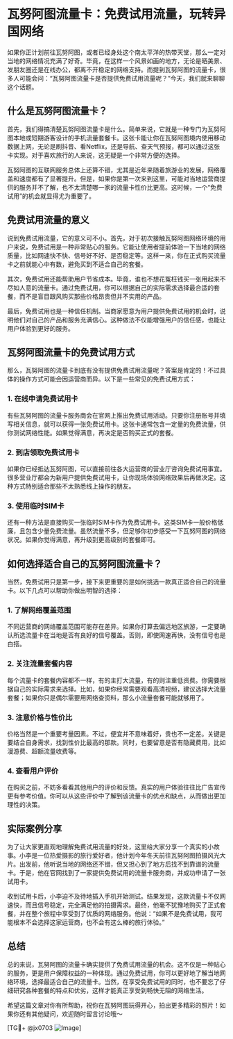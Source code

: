 # 瓦努阿图流量卡：免费试用流量，玩转异国网络

如果你正计划前往瓦努阿图，或者已经身处这个南太平洋的热带天堂，那么一定对当地的网络情况充满了好奇。毕竟，在这样一个风景如画的地方，无论是晒美景、发朋友圈还是在线办公，都离不开稳定的网络支持。而提到瓦努阿图的流量卡，很多人可能会问：“瓦努阿图流量卡是否提供免费试用流量呢？”今天，我们就来聊聊这个话题。

## 什么是瓦努阿图流量卡？

首先，我们得搞清楚瓦努阿图流量卡是什么。简单来说，它就是一种专门为瓦努阿图本地或短期游客设计的手机流量套餐卡。这张卡能让你在瓦努阿图境内使用移动数据上网，无论是刷抖音、看Netflix，还是导航、查天气预报，都可以通过这张卡实现。对于喜欢旅行的人来说，这无疑是一个非常方便的选择。

瓦努阿图的互联网服务总体上还算不错，尤其是近年来随着旅游业的发展，网络覆盖和速度都有了显著提升。但是，如果你是第一次来到这里，可能对当地运营商提供的服务并不了解，也不太清楚哪一家的流量卡性价比更高。这时候，一个“免费试用”的机会就显得尤为重要了。

## 免费试用流量的意义

说到免费试用流量，它的意义可不小。首先，对于初次接触瓦努阿图网络环境的用户来说，免费试用是一种非常贴心的服务。它能让使用者提前体验一下当地的网络质量，比如网速快不快、信号好不好、是否稳定等。这样一来，你在正式购买流量卡之前就能心中有数，避免买到不适合自己的套餐。

其次，免费试用还能帮助用户节省成本。毕竟，谁也不想花冤枉钱买一张用起来不尽如人意的流量卡。通过免费试用，你可以根据自己的实际需求选择最合适的套餐，而不是盲目跟风购买那些价格昂贵但并不实用的产品。

最后，免费试用也是一种信任机制。当商家愿意为用户提供免费试用的机会时，说明他们对自己的产品和服务充满信心。这种做法不仅能增强用户的信任感，也能让用户体验到更好的服务。

## 瓦努阿图流量卡的免费试用方式

那么，瓦努阿图的流量卡到底有没有提供免费试用流量呢？答案是肯定的！不过具体的操作方式可能会因运营商而异。以下是一些常见的免费试用方式：

### 1. 在线申请免费试用卡
有些瓦努阿图的流量卡服务商会在官网上推出免费试用活动。只要你注册账号并填写相关信息，就可以获得一张免费试用卡。这张卡通常包含一定量的免费流量，供你测试网络性能。如果觉得满意，再决定是否购买正式的套餐。

### 2. 到店领取免费试用卡
如果你已经抵达瓦努阿图，可以直接前往各大运营商的营业厅咨询免费试用事宜。很多营业厅都会为新用户提供免费试用卡，让你现场体验网络效果后再做决定。这种方式特别适合那些不太熟悉线上操作的朋友。

### 3. 使用临时SIM卡
还有一种方法是直接购买一张临时SIM卡作为免费试用卡。这类SIM卡一般价格低廉，且包含少量免费流量。虽然流量不多，但足够你初步感受一下瓦努阿图的网络状况。如果你觉得满意，再升级到更高级别的套餐即可。

## 如何选择适合自己的瓦努阿图流量卡？

当然，免费试用只是第一步，接下来更重要的是如何挑选一款真正适合自己的流量卡。以下几点可以帮助你做出明智的选择：

### 1. 了解网络覆盖范围
不同运营商的网络覆盖范围可能存在差异。如果你打算去偏远地区旅游，一定要确认所选流量卡在当地是否有良好的信号覆盖。否则，即使网速再快，没有信号也是白搭。

### 2. 关注流量套餐内容
每个流量卡的套餐内容都不一样，有的主打大流量，有的则注重低资费。你需要根据自己的实际需求来选择。比如，如果你经常需要观看高清视频，建议选择大流量套餐；如果你只是偶尔需要用网络查资料，那么小流量套餐可能就够用了。

### 3. 注意价格与性价比
价格当然是一个重要考量因素。不过，便宜并不意味着好，贵也不一定差。关键是要结合自身需求，找到性价比最高的那款。同时，也要留意是否有隐藏费用，比如漫游费、超额流量收费等。

### 4. 查看用户评价
在购买之前，不妨多看看其他用户的评价和反馈。真实的用户体验往往比广告宣传更有参考价值。你可以从这些评价中了解到该流量卡的优点和缺点，从而做出更加理性的决策。

## 实际案例分享

为了让大家更直观地理解免费试用流量的好处，这里给大家分享一个真实的小故事。小李是一位热爱摄影的旅行爱好者，他计划今年冬天前往瓦努阿图拍摄风光大片。出发前，他听说当地的网络还不错，但又担心到了地方后找不到靠谱的流量卡。于是，他在官网找到了一家提供免费试用的流量卡服务商，并成功申请了一张试用卡。

收到试用卡后，小李迫不及待地插入手机开始测试。结果发现，这款流量卡不仅网速快，而且信号稳定，完全满足他的拍摄需求。最终，他毫不犹豫地购买了正式套餐，并在整个旅程中享受到了优质的网络服务。他说：“如果不是免费试用，我可能根本不会选择这家运营商，也不会有这么棒的旅行体验。”

## 总结

总的来说，瓦努阿图的流量卡确实提供了免费试用流量的机会。这不仅是一种贴心的服务，更是用户保障权益的一种体现。通过免费试用，你可以更好地了解当地网络环境，选择最适合自己的流量卡。当然，在享受免费试用的同时，也不要忘了仔细研究各种套餐的特点和优劣，这样才能真正享受到畅快无阻的网络生活。

希望这篇文章对你有所帮助，祝你在瓦努阿图玩得开心，拍出更多精彩的照片！如果你还有其他疑问，欢迎随时留言讨论哦～

[TG💪+ @jx0703 ![Image](https://github.com/user-attachments/assets/dbca1d08-cadb-493c-b0ec-ad6f7a83f270)]